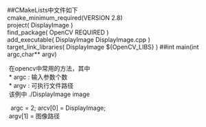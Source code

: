 
##CMakeLists中文件如下  
cmake_minimum_required(VERSION 2.8)  
project( DisplayImage )  
find_package( OpenCV REQUIRED )  
add_executable( DisplayImage DisplayImage.cpp )  
target_link_libraries( DisplayImage ${OpenCV_LIBS} )
##int main(int argc,char** argv)  
  
  在opencv中常用的方法，其中  
  * argc : 输入参数个数   
  * argv : 可执行文件路径  
  该例中 ./DisplayImage image  
  
   argc = 2;
   arcv[0] = DisplayImage;  
  argv[1] = 图像路径
